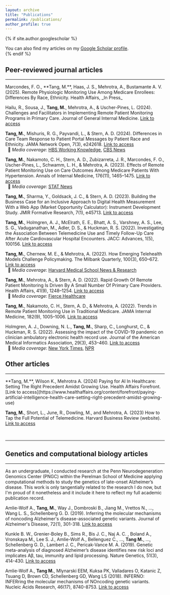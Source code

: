 ```yaml
---
layout: archive
title: "Publications"
permalink: /publications/
author_profile: true
---
```


{% if site.author.googlescholar %}
  <div class="wordwrap">You can also find my articles on my <a href="{{site.author.googlescholar}}">Google Scholar profile</a>.</div>
{% endif %}


## Peer-reviewed journal articles
<hr style="border: none; height: 1px; background-color: black;" />
Marcondes, F. O., **Tang, M.**, Haas, J. S., Mehrotra, A., Bustamante A. V. (2025). Remote Physiologic Monitoring Use Among Medicare Enrollees: Differences By Race, Ethnicity. Health Affairs, _In Press_

Hailu, R., Sousa, J., **Tang, M.**, Mehrotra, A., & Uscher-Pines, L. (2024). Challenges and 
Facilitators in Implementing Remote Patient Monitoring Programs in Primary Care. Journal of
General Internal Medicine. [Link to access](https://doi.org/10.1007/s11606-023-08557-x)

**Tang, M.**, Mishuris, R. G., Payvandi, L., & Stern, A. D. (2024). Differences in Care Team
Response to Patient Portal Messages by Patient Race and Ethnicity. JAMA Network Open, 7(3),
e242618. [Link to access](https://doi.org/10.1001/jamanetworkopen.2024.2618)  
&nbsp;&nbsp;📣 *Media coverage*: [HBS Working Knowledge](https://www.library.hbs.edu/working-knowledge/racial-bias-might-be-infecting-patient-portals-can-ai-help), [CBS News](https://www.cbsnews.com/news/racial-disparities-in-patient-portal-responses-study/)

**Tang, M.**, Nakamoto, C. H., Stern, A. D., Zubizarreta, J. R., Marcondes, F. O., Uscher-Pines, L.,
Schwamm, L. H., & Mehrotra, A. (2023). Effects of Remote Patient Monitoring Use on Care
Outcomes Among Medicare Patients With Hypertension. Annals of Internal Medicine, 176(11),
1465–1475. [Link to access](https://doi.org/10.7326/M23-1182)  
&nbsp;&nbsp;📣 *Media coverage*: [STAT News](https://www.statnews.com/2023/11/07/remote-patient-monitoring-hypertension-cost-benefit/)

**Tang, M.**, Sharma, Y., Goldsack, J. C., & Stern, A. D. (2023). Building the Business Case for an
Inclusive Approach to Digital Health Measurement With a Web App (Market Opportunity
Calculator): Instrument Development Study. JMIR Formative Research, 7(1), e45713.
[Link to access](https://doi.org/10.2196/45713)

**Tang, M.**, Holmgren, A. J., McElrath, E. E., Bhatt, A. S., Varshney, A. S., Lee, S. G.,
Vaduganathan, M., Adler, D. S., & Huckman, R. S. (2022). Investigating the Association Between
Telemedicine Use and Timely Follow-Up Care After Acute Cardiovascular Hospital Encounters.
JACC: Advances, 1(5), 100156. [Link to access](https://doi.org/10.1016/j.jacadv.2022.100156)

**Tang, M.**, Chernew, M. E., & Mehrotra, A. (2022). How Emerging Telehealth Models Challenge
Policymaking. The Milbank Quarterly, 100(3), 650–672. [Link to access](https://doi.org/10.1111/1468-0009.12584)  
&nbsp;&nbsp;📣 *Media coverage*: [Harvard Medical School News & Research](https://hms.harvard.edu/news/telemedicine-can-change-care-better-right-rules)

**Tang, M.**, Mehrotra, A., & Stern, A. D. (2022). Rapid Growth Of Remote Patient Monitoring Is
Driven By A Small Number Of Primary Care Providers. Health Affairs, 41(9), 1248–1254.
[Link to access](https://doi.org/10.1377/hlthaff.2021.02026)  
&nbsp;&nbsp;📣 *Media coverage*: [Fierce Healthcare](https://www.fiercehealthcare.com/digital-health/study-shotgun-approach-remote-patient-monitoring-triggered-small-cluster-physicians)

**Tang, M.**, Nakamoto, C. H., Stern, A. D., & Mehrotra, A. (2022). Trends in Remote Patient
Monitoring Use in Traditional Medicare. JAMA Internal Medicine, 182(9), 1005–1006.
[Link to access](https://doi.org/10.1001/jamainternmed.2022.3043)

Holmgren, A. J., Downing, N. L., **Tang, M.**, Sharp, C., Longhurst, C., & Huckman, R. S. (2022).
Assessing the impact of the COVID-19 pandemic on clinician ambulatory electronic health record
use. Journal of the American Medical Informatics Association, 29(3), 453–460.
[Link to access](https://doi.org/10.1093/jamia/ocab268)  
&nbsp;&nbsp;📣 *Media coverage*: [New York Times](https://www.nytimes.com/2023/01/24/health/emails-billing-doctors-patients.html), [NPR](https://www.npr.org/sections/health-shots/2023/07/21/1188739567/direct-message-doctor-patient-portal-charge)


## Other articles
<hr style="border: none; height: 1px; background-color: black;" />
**Tang, M.**, Wilson K., Mehrotra A. (2024) Paying for AI In Healthcare: Setting The Right
Precedent Amidst Growing Use. Health Affairs Forefront. [Link to access](https://www.healthaffairs.org/content/forefront/paying-artificial-intelligence-health-care-setting-right-precedent-amidst-growing-use)

**Tang, M.**, Short, L., June, R., Dowling, M., and Mehrotra, A. (2023) How to Tap the Full Potential
of Telemedicine. Harvard Business Review (website). [Link to access](https://hbr.org/2023/06/how-to-tap-the-full-potential-of-telemedicine)

<br>

___

## Genetics and computational biology articles
<hr style="border: none; height: 1px; background-color: black;" />
As an undergraduate, I conducted research at the Penn Neurodegeneration Genomics Center (PNGC) within the Perelman School of Medicine applying computational methods to study the genetics of late-onset Alzheimer’s disease. This work is only tangentially related to the research I do now, but I'm proud of it nonetheless and it include it here to reflect my full academic publication record.

Amlie-Wolf A., **Tang, M.**, Way J., Dombroski B., Jiang M., Vrettos N., ..., Wang L. S., Schellenberg G. D. (2019). Inferring the molecular mechanisms of noncoding Alzheimer's disease-associated genetic variants. Journal of Alzheimer's Disease, 72(1), 301-318. [Link to access](https://doi.org/10.3233/JAD-190568)

Kunkle B. W., Grenier-Boley B., Sims R., Bis J. C., Naj A. C. , Boland A., Vronskaya M., Lee S. J., Amlie-Wolf A., Bellenguez C., ..., **Tang M.**, ..., Schellenberg G. D., Lambert J. C., Pericak-Vance M. A. (2019). Genetic meta-analysis of diagnosed Alzheimer’s disease identifies new risk loci and implicates Aβ, tau, immunity and lipid processing. Nature Genetics, 51(3), 414-430. [Link to access](https://doi.org/10.1038/s41588-019-0358-2)

Amlie-Wolf A., **Tang M.**, Mlynarski EEM, Kuksa PK, Valladares O, Katanic Z, Tsuang D, Brown CD, Schellenberg GD, Wang LS (2018). INFERNO: INFERring the molecular mechanisms of NOncoding genetic variants. Nucleic Acids Research, 46(17), 8740-8753. [Link to access](https://doi.org/10.1093/nar/gky686)